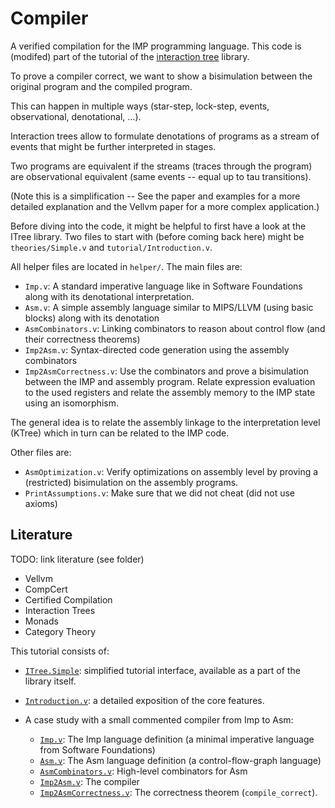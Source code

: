 Compiler
==========================================

A verified compilation for the IMP programming language.
This code is (modifed) part of the tutorial of the [interaction tree](https://github.com/DeepSpec/InteractionTrees) library.

To prove a compiler correct, we want to show a bisimulation between the original program and the compiled program.

This can happen in multiple ways (star-step, lock-step, events, observational, denotational, ...).

Interaction trees allow to formulate denotations of programs as a stream of events that might be further interpreted in stages.

Two programs are equivalent if the streams (traces through the program) are observational equivalent (same events -- equal up to tau transitions).

(Note this is a simplification -- See the paper and examples for a more detailed explanation and the Vellvm paper for a more complex application.)

Before diving into the code, it might be helpful to first have a look at the ITree library.
Two files to start with (before coming back here) might be `theories/Simple.v` and `tutorial/Introduction.v`.

All helper files are located in `helper/`.
The main files are:
* `Imp.v`: A standard imperative language like in Software Foundations along with its denotational interpretation.
* `Asm.v`: A simple assembly language similar to MIPS/LLVM (using basic blocks) along with its denotation
* `AsmCombinators.v`: Linking combinators to reason about control flow (and their correctness theorems)
* `Imp2Asm.v`: Syntax-directed code generation using the assembly combinators
* `Imp2AsmCorrectness.v`: Use the combinators and prove a bisimulation between the IMP and assembly program. Relate expression evaluation to the used registers and relate the assembly memory to the IMP state using an isomorphism.

The general idea is to relate the assembly linkage to the interpretation level (KTree) which in turn can be related to the IMP code.

Other files are:
* `AsmOptimization.v`: Verify optimizations on assembly level by proving a (restricted) bisimulation on the assembly programs.
* `PrintAssumptions.v`: Make sure that we did not cheat (did not use axioms)

## Literature

TODO: link literature (see folder)

- Vellvm
- CompCert
- Certified Compilation
- Interaction Trees
- Monads
- Category Theory


This tutorial consists of:

- [`ITree.Simple`](../theories/Simple.v):
  simplified tutorial interface, available as a part of the library itself.

- [`Introduction.v`](./Introduction.v):
  a detailed exposition of the core features.

- A case study with a small commented compiler from Imp to Asm:

    + [`Imp.v`](./Imp.v): The Imp language definition
      (a minimal imperative language from Software Foundations)
    + [`Asm.v`](./Asm.v): The Asm language definition
      (a control-flow-graph language)
    - [`AsmCombinators.v`](./AsmCombinators.v): High-level combinators for Asm
    - [`Imp2Asm.v`](./Imp2Asm.v): The compiler
    - [`Imp2AsmCorrectness.v`](./Imp2AsmCorrectness.v):
      The correctness theorem (`compile_correct`).

